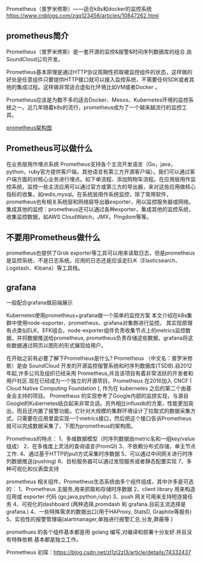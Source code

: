 
Prometheus（普罗米修斯）——适合k8s和docker的监控系统
https://www.cnblogs.com/zgq123456/articles/10847262.html

## prometheus简介

Prometheus（普罗米修斯）是一套开源的监控&报警&时间序列数据库的组合.由SoundCloud公司开发。


Prometheus基本原理是通过HTTP协议周期性抓取被监控组件的状态，这样做的好处是任意组件只要提供HTTP接口就可以接入监控系统，不需要任何SDK或者其他的集成过程。这样做非常适合虚拟化环境比如VM或者Docker 。


Prometheus应该是为数不多的适合Docker、Mesos、Kubernetes环境的监控系统之一。近几年随着k8s的流行，prometheus成为了一个越来越流行的监控工具。


 

[prometheus架构图](https://ss1.baidu.com/6ONXsjip0QIZ8tyhnq/it/u=3950099485,2889358013&fm=173&app=49&f=JPEG?w=640&h=384&s=85967533139B41C842C954DB000010B0)

## Prometheus可以做什么

在业务层用作埋点系统 Prometheus支持各个主流开发语言（Go，java，python，ruby官方提供客户端，其他语言有第三方开源客户端）。我们可以通过客户端方面的对核心业务进行埋点。如下单流程、添加购物车流程。在应用层用作监控系统，监控一些主流应用可以通过官方或第三方的导出器，来对这些应用做核心指标的收集，如redis,mysql。在系统层用作系统监控，除了常用软件，prometheus也有相关系统层和网络层导出器exporter，用以监控服务器或网络。集成其他的监控：prometheus还可以通过各种exporter，集成其他的监控系统，收集监控数据，如AWS CloudWatch，JMX，Pingdom等等。


## 不要用Prometheus做什么

prometheus也提供了Grok exporter等工具可以用来读取日志，但是prometheus是监控系统，不是日志系统。应用的日志还是应该走ELK（Elasticsearch、Logstash、Kibana）等工具栈。

 

## grafana

 

一般配合grafana做前端展示


 


 
Kubernetes使用prometheus+grafana做一个简单的监控方案
本文介绍在k8s集群中使用node-exporter、prometheus、grafana对集群进行监控。
其实现原理有点类似ELK、EFK组合。node-exporter组件负责收集节点上的metrics监控数据，并将数据推送给prometheus, prometheus负责存储这些数据，grafana将这些数据通过网页以图形的形式展现给用户。

在开始之前有必要了解下Prometheus是什么?
Prometheus （中文名：普罗米修斯）是由 SoundCloud 开发的开源监控报警系统和时序列数据库(TSDB).自2012年起,许多公司及组织已经采用 Prometheus,并且该项目有着非常活跃的开发者和用户社区.现在已经成为一个独立的开源项目。Prometheus 在2016加入 CNCF ( Cloud Native Computing Foundation ), 作为在 kubernetes 之后的第二个由基金会主持的项目。 Prometheus 的实现参考了Google内部的监控实现，与源自Google的Kubernetes结合起来非常合适。另外相比influxdb的方案，性能更加突出，而且还内置了报警功能。它针对大规模的集群环境设计了拉取式的数据采集方式，只需要在应用里面实现一个metrics接口，然后把这个接口告诉Prometheus就可以完成数据采集了，下图为prometheus的架构图。



 

Prometheus的特点：
1、多维数据模型（时序列数据由metric名和一组key/value组成）
2、在多维度上灵活的查询语言(PromQl)
3、不依赖分布式存储，单主节点工作.
4、通过基于HTTP的pull方式采集时序数据
5、可以通过中间网关进行时序列数据推送(pushing)
6、目标服务器可以通过发现服务或者静态配置实现
7、多种可视化和仪表盘支持

prometheus 相关组件，Prometheus生态系统由多个组件组成，其中许多是可选的：
1、Prometheus 主服务,用来抓取和存储时序数据
2、client library 用来构造应用或 exporter 代码 (go,java,python,ruby)
3、push 网关可用来支持短连接任务
4、可视化的dashboard (两种选择,promdash 和 grafana.目前主流选择是 grafana.)
4、一些特殊需求的数据出口(用于HAProxy, StatsD, Graphite等服务)
5、实验性的报警管理端(alartmanager,单独进行报警汇总,分发,屏蔽等 )

promethues 的各个组件基本都是用 golang 编写,对编译和部署十分友好.并且没有特殊依赖.基本都是独立工作。

Prometheus 初探：https://blog.csdn.net/zl1zl2zl3/article/details/74332437